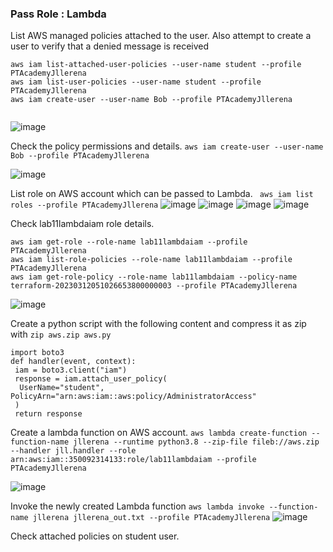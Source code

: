 ### Pass Role : Lambda

 List AWS managed policies attached to the user. Also attempt to create a user to verify that a denied message is received 
 
```
aws iam list-attached-user-policies --user-name student --profile PTAcademyJllerena
aws iam list-user-policies --user-name student --profile PTAcademyJllerena
aws iam create-user --user-name Bob --profile PTAcademyJllerena
 
```
![image](https://user-images.githubusercontent.com/46797181/224526113-bcf89a03-6a78-4795-a59c-c3d7cf920327.png)

Check the policy permissions and details. `aws iam create-user --user-name Bob --profile PTAcademyJllerena`

![image](https://user-images.githubusercontent.com/46797181/224526152-523acc00-e589-41f4-9637-3dd482379a4c.png)

List role on AWS account which can be passed to Lambda. ` aws iam list roles --profile PTAcademyJllerena`
![image](https://user-images.githubusercontent.com/46797181/224526313-aeac9b87-1932-4c6c-aca5-447f66e70c4c.png)
![image](https://user-images.githubusercontent.com/46797181/224526322-2c54aa02-3f2c-43a7-a8aa-040b9913002d.png)
![image](https://user-images.githubusercontent.com/46797181/224526339-9a1115b9-3172-4f20-9a06-bc75059cbd26.png)
![image](https://user-images.githubusercontent.com/46797181/224526347-05c050a9-fd93-4686-9991-38ae997aac92.png)

Check lab11lambdaiam role details.

```
aws iam get-role --role-name lab11lambdaiam --profile PTAcademyJllerena
aws iam list-role-policies --role-name lab11lambdaiam --profile PTAcademyJllerena
aws iam get-role-policy --role-name lab11lambdaiam --policy-name terraform-20230312051026653800000003 --profile PTAcademyJllerena

```
![image](https://user-images.githubusercontent.com/46797181/224526533-14c33639-6075-4046-a576-4e4aad128396.png)

Create a python script with the following content and compress it as zip with `zip aws.zip aws.py`

```
import boto3
def handler(event, context):
 iam = boto3.client("iam")
 response = iam.attach_user_policy(
  UserName="student", PolicyArn="arn:aws:iam::aws:policy/AdministratorAccess"
 )
 return response

```

Create a lambda function on AWS account. `aws lambda create-function --function-name jllerena --runtime python3.8 --zip-file fileb://aws.zip --handler jll.handler --role arn:aws:iam::350092314133:role/lab11lambdaiam --profile PTAcademyJllerena`

![image](https://user-images.githubusercontent.com/46797181/224526732-29b4f14e-3a2b-406d-8178-5deda0458a8c.png)

Invoke the newly created Lambda function `aws lambda invoke --function-name jllerena jllerena_out.txt --profile PTAcademyJllerena`
![image](https://user-images.githubusercontent.com/46797181/224526797-670a745c-fccb-4ef1-a7f3-2050b6daf346.png)

Check attached policies on student user.







